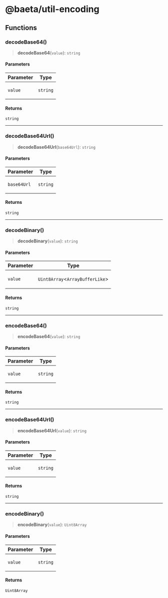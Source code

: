 # @baeta/util-encoding

## Functions

### decodeBase64()

> **decodeBase64**(`value`): `string`

#### Parameters

<table>
<thead>
<tr>
<th>Parameter</th>
<th>Type</th>
</tr>
</thead>
<tbody>
<tr>
<td>

`value`

</td>
<td>

`string`

</td>
</tr>
</tbody>
</table>

#### Returns

`string`

---

### decodeBase64Url()

> **decodeBase64Url**(`base64Url`): `string`

#### Parameters

<table>
<thead>
<tr>
<th>Parameter</th>
<th>Type</th>
</tr>
</thead>
<tbody>
<tr>
<td>

`base64Url`

</td>
<td>

`string`

</td>
</tr>
</tbody>
</table>

#### Returns

`string`

---

### decodeBinary()

> **decodeBinary**(`value`): `string`

#### Parameters

<table>
<thead>
<tr>
<th>Parameter</th>
<th>Type</th>
</tr>
</thead>
<tbody>
<tr>
<td>

`value`

</td>
<td>

`Uint8Array`\<`ArrayBufferLike`\>

</td>
</tr>
</tbody>
</table>

#### Returns

`string`

---

### encodeBase64()

> **encodeBase64**(`value`): `string`

#### Parameters

<table>
<thead>
<tr>
<th>Parameter</th>
<th>Type</th>
</tr>
</thead>
<tbody>
<tr>
<td>

`value`

</td>
<td>

`string`

</td>
</tr>
</tbody>
</table>

#### Returns

`string`

---

### encodeBase64Url()

> **encodeBase64Url**(`value`): `string`

#### Parameters

<table>
<thead>
<tr>
<th>Parameter</th>
<th>Type</th>
</tr>
</thead>
<tbody>
<tr>
<td>

`value`

</td>
<td>

`string`

</td>
</tr>
</tbody>
</table>

#### Returns

`string`

---

### encodeBinary()

> **encodeBinary**(`value`): `Uint8Array`

#### Parameters

<table>
<thead>
<tr>
<th>Parameter</th>
<th>Type</th>
</tr>
</thead>
<tbody>
<tr>
<td>

`value`

</td>
<td>

`string`

</td>
</tr>
</tbody>
</table>

#### Returns

`Uint8Array`
